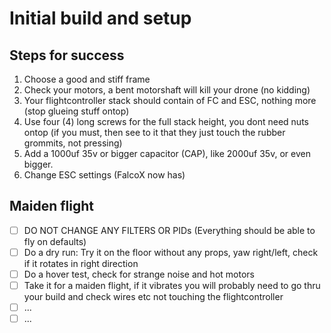 # Initial build and setup

## Steps for success
1. Choose a good and stiff frame
2. Check your motors, a bent motorshaft will kill your drone (no kidding)
3. Your flightcontroller stack should contain of FC and ESC, nothing more (stop glueing stuff ontop)
4. Use four (4) long screws for the full stack height, you dont need nuts ontop (if you must, then see to it that they just touch the rubber grommits, not pressing)
5. Add a 1000uf 35v or bigger capacitor (CAP), like 2000uf 35v, or even bigger.
6. Change ESC settings (FalcoX now has)

## Maiden flight
- [ ] DO NOT CHANGE ANY FILTERS OR PIDs (Everything should be able to fly on defaults)
- [ ] Do a dry run: Try it on the floor without any props, yaw right/left, check if it rotates in right direction
- [ ] Do a hover test, check for strange noise and hot motors
- [ ] Take it for a maiden flight, if it vibrates you will probably need to go thru your build and check wires etc not touching the flightcontroller
- [ ] ...
- [ ] ...
